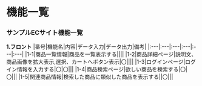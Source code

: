 # 機能一覧
### サンプルECサイト機能一覧
**1.フロント**
|番号|機能名|内容|データ入力|データ出力|備考|
|:---|:---|:---|:---|:---|:---|
|1-1|商品一覧情報|商品を一覧表示する||||
|1-2|商品詳細ページ|説明文、商品画像を拡大表示,選択、カートへボタン表示|〇||||
|1-3|ログインページ|ログイン情報を入力する|〇|〇|||
|1-4|商品検索ページ|欲しい商品を検索する|〇|〇|||
|1-5|関連商品情報|検索した商品に類似した商品を表示する||〇|||
